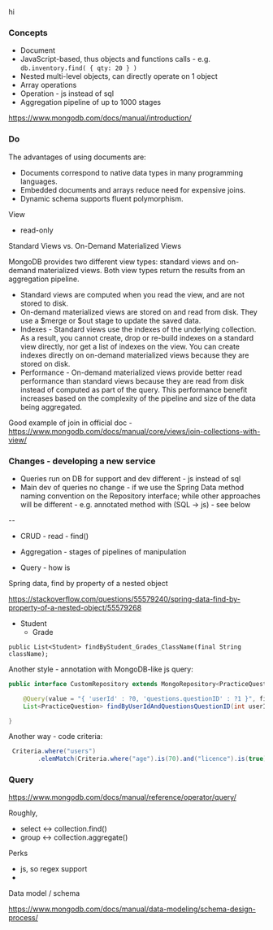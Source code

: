 hi


### Concepts

* Document
* JavaScript-based, thus objects and functions calls - e.g. `db.inventory.find( { qty: 20 } )`
* Nested multi-level objects, can directly operate on 1 object
* Array operations
* Operation - js instead of sql
* Aggregation pipeline of up to 1000 stages

https://www.mongodb.com/docs/manual/introduction/



### Do

The advantages of using documents are:

* Documents correspond to native data types in many programming languages.
* Embedded documents and arrays reduce need for expensive joins.
* Dynamic schema supports fluent polymorphism.


View

* read-only

Standard Views vs. On-Demand Materialized Views

MongoDB provides two different view types: standard views and on-demand materialized views. Both view types return the results from an aggregation pipeline.
* Standard views are computed when you read the view, and are not stored to disk.
* On-demand materialized views are stored on and read from disk. They use a $merge or $out stage to update the saved data.
* Indexes - Standard views use the indexes of the underlying collection. As a result, you cannot create, drop or re-build indexes on a standard view directly, nor get a list of indexes on the view. You can create indexes directly on on-demand materialized views because they are stored on disk.
* Performance - On-demand materialized views provide better read performance than standard views because they are read from disk instead of computed as part of the query. This performance benefit increases based on the complexity of the pipeline and size of the data being aggregated.

Good example of join in official doc - https://www.mongodb.com/docs/manual/core/views/join-collections-with-view/


### Changes - developing a new service

* Queries run on DB for support and dev different - js instead of sql
* Main dev of queries no change - if we use the Spring Data method naming convention on the Repository interface; while other approaches will be different - e.g. annotated method with (SQL -> js) - see below

--



* CRUD - read - find() 
* Aggregation - stages of pipelines of manipulation 

* Query - how is


Spring data, find by property of a nested object

https://stackoverflow.com/questions/55579240/spring-data-find-by-property-of-a-nested-object/55579268

- Student
  - Grade

`public List<Student> findByStudent_Grades_ClassName(final String className);`

Another style - annotation with MongoDB-like js query:
```java
public interface CustomRepository extends MongoRepository<PracticeQuestion, String> {

    @Query(value = "{ 'userId' : ?0, 'questions.questionID' : ?1 }", fields = "{ 'questions.questionID' : 1 }")
    List<PracticeQuestion> findByUserIdAndQuestionsQuestionID(int userId, int questionID);

}
```

Another way - code criteria:
```java
 Criteria.where("users")
        .elemMatch(Criteria.where("age").is(70).and("licence").is(true));
```


### Query

https://www.mongodb.com/docs/manual/reference/operator/query/

Roughly,
* select <-> collection.find()
* group <-> collection.aggregate()

Perks
* js, so regex support
* 


Data model / schema

https://www.mongodb.com/docs/manual/data-modeling/schema-design-process/
